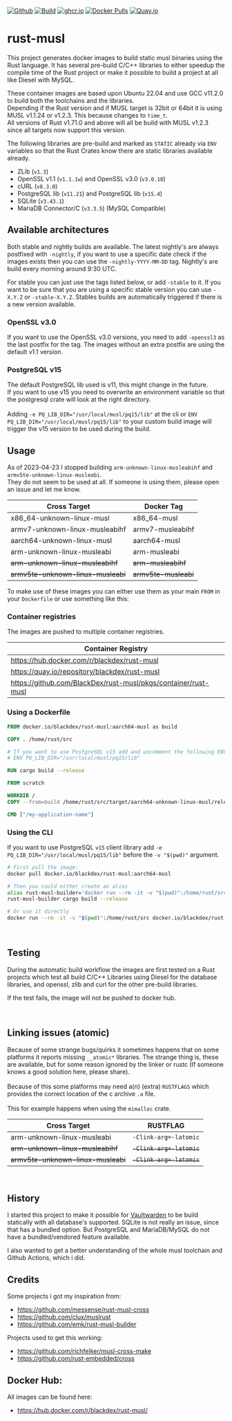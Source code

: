 <a href='https://github.com/repo-reviews/repo-reviews.github.io/blob/main/create.md' target="_blank"><img alt='Github' src='https://img.shields.io/badge/review_me-100000?style=flat&logo=Github&logoColor=white&labelColor=888888&color=555555'/></a>
[![Build](https://github.com/BlackDex/rust-musl/actions/workflows/rust-musl.yml/badge.svg)](https://github.com/BlackDex/rust-musl/actions/workflows/rust-musl.yml)
[![ghcr.io](https://img.shields.io/badge/ghcr.io-download-blue)](https://github.com/BlackDex/rust-musl/pkgs/container/rust-musl)
[![Docker Pulls](https://img.shields.io/docker/pulls/vaultwarden/server.svg)](https://hub.docker.com/r/blackdex/rust-musl)
[![Quay.io](https://img.shields.io/badge/Quay.io-download-blue)](https://quay.io/repository/blackdex/rust-musl)


# rust-musl

This project generates docker images to build static musl binaries using the Rust language.
It has several pre-build C/C++ libraries to either speedup the compile time of the Rust project or make it possible to build a project at all like Diesel with MySQL.

These container images are based upon Ubuntu 22.04 and use GCC v11.2.0 to build both the toolchains and the libraries.<br>
Depending if the Rust version and if MUSL target is 32bit or 64bit it is using MUSL v1.1.24 or v1.2.3. This because changes to `time_t`.<br>
All versions of Rust v1.71.0 and above will all be build with MUSL v1.2.3 since all targets now support this version.

The following libraries are pre-build and marked as `STATIC` already via `ENV` variables so that the Rust Crates know there are static libraries available already.
* ZLib (`v1.3`)
* OpenSSL v1.1 (`v1.1.1w`) and OpenSSL v3.0 (`v3.0.10`)
* cURL (`v8.3.0`)
* PostgreSQL lib (`v11.21`) and PostgreSQL lib (`v15.4`)
* SQLite (`v3.43.1`)
* MariaDB Connector/C (`v3.3.5`) (MySQL Compatible)


## Available architectures
Both stable and nightly builds are available.
The latest nightly's are always postfixed with `-nightly`, if you want to use a specific date check if the images exists then you can use the `-nightly-YYYY-MM-DD` tag.
Nightly's are build every morning around 9:30 UTC.

For stable you can just use the tags listed below, or add `-stable` to it.
If you want to be sure that you are using a specific stable version you can use `-X.Y.Z` or `-stable-X.Y.Z`.
Stables builds are automatically triggered if there is a new version available.


### OpenSSL v3.0
If you want to use the OpenSSL v3.0 versions, you need to add `-openssl3` as the last postfix for the tag.
The images without an extra postfix are using the default v1.1 version.


### PostgreSQL v15
The default PostgreSQL lib used is v11, this might change in the future.<br>
If you want to use v15 you need to overwrite an environment variable so that the postgresql crate will look at the right directory.<br>
<br>
Adding `-e PQ_LIB_DIR="/usr/local/musl/pq15/lib"` at the cli or `ENV PQ_LIB_DIR="/usr/local/musl/pq15/lib"` to your custom build image will trigger the v15 version to be used during the build.


## Usage

As of 2023-04-23 I stopped building `arm-unknown-linux-musleabihf` and `armv5te-unknown-linux-musleabi`.<br>
They do not seem to be used at all. If someone is using them, please open an issue and let me know.<br>

|        Cross Target            |    Docker Tag    |
| ------------------------------ | ---------------- |
| x86\_64-unknown-linux-musl     | x86\_64-musl     |
| armv7-unknown-linux-musleabihf | armv7-musleabihf |
| aarch64-unknown-linux-musl     | aarch64-musl     |
| arm-unknown-linux-musleabi     | arm-musleabi     |
| ~~arm-unknown-linux-musleabihf~~   | ~~arm-musleabihf~~   |
| ~~armv5te-unknown-linux-musleabi~~ | ~~armv5te-musleabi~~ |

To make use of these images you can either use them as your main `FROM` in your `Dockerfile` or use something like this:


### Container registries

The images are pushed to multiple container registries.

|                       Container Registry                       |
|----------------------------------------------------------------|
| https://hub.docker.com/r/blackdex/rust-musl                    |
| https://quay.io/repository/blackdex/rust-musl                  |
| https://github.com/BlackDex/rust-musl/pkgs/container/rust-musl |


### Using a Dockerfile

```dockerfile
FROM docker.io/blackdex/rust-musl:aarch64-musl as build

COPY . /home/rust/src

# If you want to use PostgreSQL v15 add and uncomment the following ENV
# ENV PQ_LIB_DIR="/usr/local/musl/pq15/lib"

RUN cargo build --release

FROM scratch

WORKDIR /
COPY --from=build /home/rust/src/target/aarch64-unknown-linux-musl/release/my-application-name .

CMD ["/my-application-name"]
```


### Using the CLI

If you want to use PostgreSQL `v15` client library add `-e PQ_LIB_DIR="/usr/local/musl/pq15/lib"` before the `-v "$(pwd)"` argument.

```bash
# First pull the image:
docker pull docker.io/blackdex/rust-musl:aarch64-musl

# Then you could either create an alias
alias rust-musl-builder='docker run --rm -it -v "$(pwd)":/home/rust/src docker.io/blackdex/rust-musl:aarch64-musl'
rust-musl-builder cargo build --release

# Or use it directly
docker run --rm -it -v "$(pwd)":/home/rust/src docker.io/blackdex/rust-musl:aarch64-musl cargo build --release
```

<br>


## Testing

During the automatic build workflow the images are first tested on a Rust projects which test all build C/C++ Libraries using Diesel for the database libraries, and openssl, zlib and curl for the other pre-build libraries.

If the test fails, the image will not be pushed to docker hub.

<br>


## Linking issues (atomic)

Because of some strange bugs/quirks it sometimes happens that on some platforms it reports missing `__atomic*` libraries. The strange thing is, these are available, but for some reason ignored by the linker or rustc (If someone knows a good solution here, please share).<br>
<br>
Because of this some platforms may need a(n) (extra) `RUSTFLAGS` which provides the correct location of the c archive `.a` file.<br>
<br>
This for example happens when using the `mimalloc` crate.

| Cross Target                   |  RUSTFLAG             |
| ------------------------------ | --------------------- |
| arm-unknown-linux-musleabi     | `-Clink-arg=-latomic` |
| ~~arm-unknown-linux-musleabihf~~   | ~~`-Clink-arg=-latomic`~~ |
| ~~armv5te-unknown-linux-musleabi~~ | ~~`-Clink-arg=-latomic`~~ |

<br>


## History

I started this project to make it possible for [Vaultwarden](https://github.com/dani-garcia/vaultwarden) to be build statically with all database's supported. SQLite is not really an issue, since that has a bundled option. But PostgreSQL and MariaDB/MySQL do not have a bundled/vendored feature available.

I also wanted to get a better understanding of the whole musl toolchain and Github Actions, which i did.


## Credits

Some projects i got my inspiration from:
* https://github.com/messense/rust-musl-cross
* https://github.com/clux/muslrust
* https://github.com/emk/rust-musl-builder

Projects used to get this working:
* https://github.com/richfelker/musl-cross-make
* https://github.com/rust-embedded/cross


## Docker Hub:

All images can be found here:
* https://hub.docker.com/r/blackdex/rust-musl/
